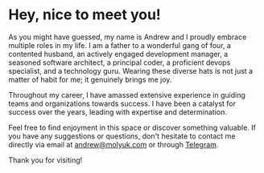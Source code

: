 # Hey, nice to meet you!

As you might have guessed, my name is Andrew and I proudly embrace multiple roles in my life. I am a
father to a wonderful gang of four, a contented husband, an actively engaged development manager, a
seasoned software architect, a principal coder, a proficient devops specialist, and a technology
guru. Wearing these diverse hats is not just a matter of habit for me; it genuinely brings me
joy.

Throughout my career, I have amassed extensive experience in guiding teams and organizations towards
success. I have been a catalyst for success over the years, leading with expertise and
determination.

Feel free to find enjoyment in this space or discover something valuable. If you have any suggestions
or questions, don't hesitate to contact me directly via email at andrew@molyuk.com or through [Telegram](https://t.me/andrewmolyuk).

Thank you for visiting!
